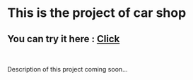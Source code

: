 <h1>This is the project of car shop</h1>
<h2>You can try it here : <a href="https://frontend-car-shop.herokuapp.com/">Click</a></h2><br/>
<p>Description of this project coming soon...</p>
